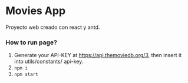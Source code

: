 # Movies App
Proyecto web creado con react y antd.


### How to run page?

1. Generate your API-KEY at https://api.themoviedb.org/3, then insert it into utils/constants/ api-key.
2. `npm i`
3. `npm start`
